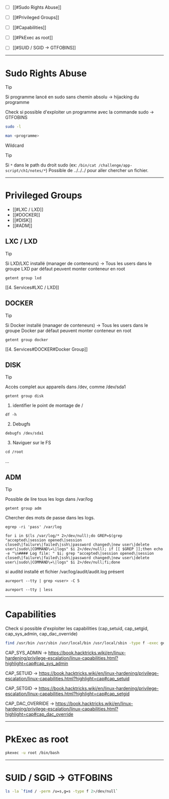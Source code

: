 
- [ ] [[#Sudo Rights Abuse]]
- [ ] [[#Privileged Groups]]
- [ ] [[#Capabilities]]
- [ ] [[#PkExec as root]]
- [ ] [[#SUID / SGID -> GTFOBINS]]


---
# Sudo Rights Abuse

> [!TIP]
> Si programme lancé en sudo sans chemin absolu -> hijacking du programme

Check si possible d'exploiter un programme avec la commande sudo -> GTFOBINS

```bash
sudo -l
```

```sh
man <programme>
```

Wildcard

> [!TIP]
> Si ``*`` dans le path du droit sudo (ex:  ``/bin/cat /challenge/app-script/ch1/notes/*``)
> Possible de ../../../ pour aller chercher un fichier.

---

# Privileged Groups

- [[#LXC / LXD]]
- [[#DOCKER]]
- [[#DISK]]
- [[#ADM]]

## LXC / LXD

> [!tip]
> Si LXD/LXC installé (manager de conteneurs) -> Tous les users dans le groupe LXD par défaut peuvent monter conteneur en root


```shell
getent group lxd
```

[[4. Services#LXC / LXD]]


## DOCKER

> [!tip]
> Si Docker installé (manager de conteneurs) -> Tous les users dans le groupe Docker par défaut peuvent monter conteneur en root
> 

```shell
getent group docker
```

[[4. Services#DOCKER#Docker Group]]


## DISK

> [!tip]
> Accès complet aux appareils dans /dev, comme /dev/sda1


```shell
getent group disk
```


1. identifier le point de montage de /

```
df -h
```

2. Debugfs

```
debugfs /dev/sda1
```

3. Naviguer sur le FS

```
cd /root
```
...


## ADM

> [!tip]
> Possible de lire tous les logs dans /var/log

```shell
getent group adm
```


Chercher des mots de passe dans les logs.

```
egrep -ri 'pass' /var/log
```

```shell
for i in $(ls /var/log/* 2>/dev/null);do GREP=$(grep "accepted\|session opened\|session closed\|failure\|failed\|ssh\|password changed\|new user\|delete user\|sudo\|COMMAND\=\|logs" $i 2>/dev/null); if [[ $GREP ]];then echo -e "\n#### Log file: " $i; grep "accepted\|session opened\|session closed\|failure\|failed\|ssh\|password changed\|new user\|delete user\|sudo\|COMMAND\=\|logs" $i 2>/dev/null;fi;done
```


si auditd installé et fichier /var/log/audit/audit.log présent

```
aureport --tty | grep <user> -C 5
```

```
aureport --tty | less
```




---
# Capabilities

Check si possible d'exploiter les capabilities (cap_setuid, cap_setgid, cap_sys_admin, cap_dac_override)

```bash
find /usr/bin /usr/sbin /usr/local/bin /usr/local/sbin -type f -exec getcap {} \;
```

CAP_SYS_ADMIN -> https://book.hacktricks.wiki/en/linux-hardening/privilege-escalation/linux-capabilities.html?highlight=cap#cap_sys_admin

CAP_SETUID -> https://book.hacktricks.wiki/en/linux-hardening/privilege-escalation/linux-capabilities.html?highlight=cap#cap_setuid

CAP_SETGID -> https://book.hacktricks.wiki/en/linux-hardening/privilege-escalation/linux-capabilities.html?highlight=cap#cap_setgid

CAP_DAC_OVERRIDE -> https://book.hacktricks.wiki/en/linux-hardening/privilege-escalation/linux-capabilities.html?highlight=cap#cap_dac_override


---
# PkExec as root


```bash
pkexec -u root /bin/bash
```


---

# SUID / SGID -> GTFOBINS

```bash
ls -la `find / -perm /u=s,g=s -type f 2>/dev/null`
```


